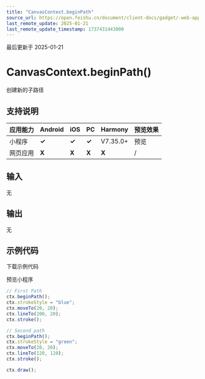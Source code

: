 ```yaml
---
title: "CanvasContext.beginPath"
source_url: https://open.feishu.cn/document/client-docs/gadget/-web-app-api/interface/canvas-drawing/canvascontext/canvascontext-beginPath
last_remote_update: 2025-01-21
last_remote_update_timestamp: 1737431443000
---
```

最后更新于 2025-01-21

# CanvasContext.beginPath()

创建新的子路径

## 支持说明

应用能力 | Android | iOS | PC | Harmony | 预览效果
--- | --- | --- | --- | --- | ---
小程序 | **✓** | **✓** | **✓** | V7.35.0+ | 预览
网页应用 | **X** | **X** | **X** | **X** | /

## 输入

无

## 输出

无

## 示例代码

<md-download-code href="https://open.feishu.cn/document/uYjL24iN/uYDM04iNwQjL2ADN" mobileDisplay="none">下载示例代码</md-download-code>

<div style="display: flex">
    预览小程序

</div> 

```javascript
// First Path
ctx.beginPath();
ctx.strokeStyle = "blue";
ctx.moveTo(20, 20);
ctx.lineTo(200, 20);
ctx.stroke();

// Second path
ctx.beginPath();
ctx.strokeStyle = "green";
ctx.moveTo(20, 20);
ctx.lineTo(120, 120);
ctx.stroke();

ctx.draw();
```
